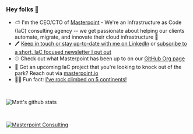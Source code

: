 

### Hey folks 👋



- ⛅️ I'm the CEO/CTO of [Masterpoint](https://masterpoint.io) - We're an Infrastructure as Code (IaC) consulting agency -- we get passionate about helping our clients automate, migrate, and innovate their cloud infrastructure 🦾
- 🖊️ [Keep in touch or stay up-to-date with me on LinkedIn](https://www.linkedin.com/in/gowiem/) or [subscribe to a short, IaC focused newsletter I put out](https://masterpoint.io/signup/landing/)
- ⚾ Check out what Masterpoint has been up to on our [GitHub Org page](https://github.com/masterpointio)
- 💬 Got an upcoming IaC project that you're looking to knock out of the park? Reach out via [masterpoint.io](https://masterpoint.io)
- 🧗‍♂️ Fun fact: [I've rock climbed on 5 continents!](https://www.youtube.com/watch?v=bT3eOACgJK8)

<br>

![Matt's github stats](https://github-readme-stats.vercel.app/api?username=Gowiem&count_private=true&theme=cobalt&show_icons=true)

<br>

[![Masterpoint Consulting](https://masterpoint-public.s3.us-west-2.amazonaws.com/v2/standard-long-fullcolor.png)](https://masterpoint.io)
